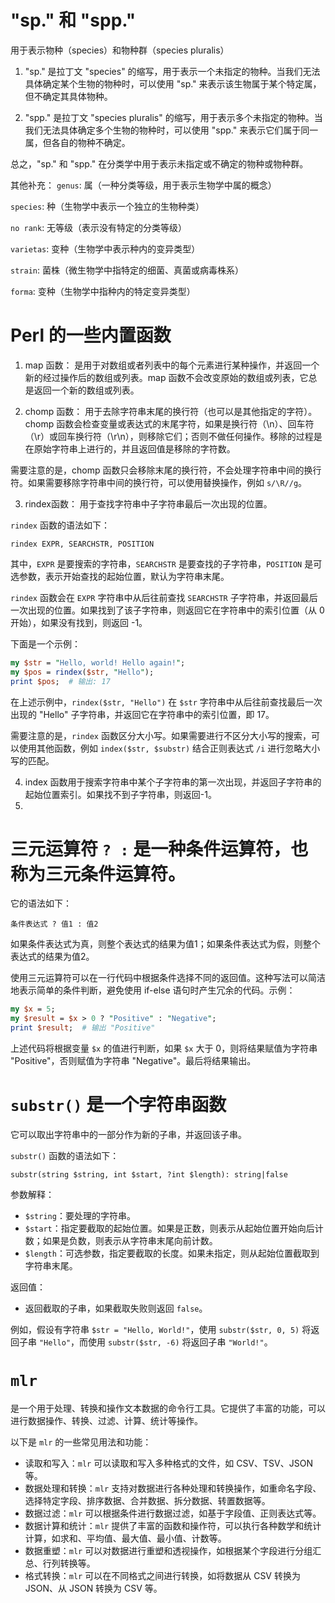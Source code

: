 # "sp." 和 "spp."
用于表示物种（species）和物种群（species pluralis）

1. "sp." 是拉丁文 "species" 的缩写，用于表示一个未指定的物种。当我们无法具体确定某个生物的物种时，可以使用 "sp." 来表示该生物属于某个特定属，但不确定其具体物种。

2. "spp." 是拉丁文 "species pluralis" 的缩写，用于表示多个未指定的物种。当我们无法具体确定多个生物的物种时，可以使用 "spp." 来表示它们属于同一属，但各自的物种不确定。

总之，"sp." 和 "spp." 在分类学中用于表示未指定或不确定的物种或物种群。

其他补充：
`genus`: 属（一种分类等级，用于表示生物学中属的概念）

`species`: 种（生物学中表示一个独立的生物种类）

`no rank`: 无等级（表示没有特定的分类等级）

`varietas`: 变种（生物学中表示种内的变异类型）

`strain`: 菌株（微生物学中指特定的细菌、真菌或病毒株系）

`forma`: 变种（生物学中指种内的特定变异类型）

# Perl 的一些内置函数
1. map 函数：
是用于对数组或者列表中的每个元素进行某种操作，并返回一个新的经过操作后的数组或列表。map 函数不会改变原始的数组或列表，它总是返回一个新的数组或列表。

2. chomp 函数： 用于去除字符串末尾的换行符（也可以是其他指定的字符）。
chomp 函数会检查变量或表达式的末尾字符，如果是换行符（\n）、回车符（\r）或回车换行符（\r\n），则移除它们；否则不做任何操作。移除的过程是在原始字符串上进行的，并且返回值是移除的字符数。

需要注意的是，chomp 函数只会移除末尾的换行符，不会处理字符串中间的换行符。如果需要移除字符串中间的换行符，可以使用替换操作，例如 `s/\R//g`。

3. rindex函数： 用于查找字符串中子字符串最后一次出现的位置。

`rindex` 函数的语法如下：
```
rindex EXPR, SEARCHSTR, POSITION
```
其中，`EXPR` 是要搜索的字符串，`SEARCHSTR` 是要查找的子字符串，`POSITION` 是可选参数，表示开始查找的起始位置，默认为字符串末尾。

`rindex` 函数会在 `EXPR` 字符串中从后往前查找 `SEARCHSTR` 子字符串，并返回最后一次出现的位置。如果找到了该子字符串，则返回它在字符串中的索引位置（从 0 开始），如果没有找到，则返回 -1。

下面是一个示例：

```perl
my $str = "Hello, world! Hello again!";
my $pos = rindex($str, "Hello");
print $pos;  # 输出: 17
```

在上述示例中，`rindex($str, "Hello")` 在 `$str` 字符串中从后往前查找最后一次出现的 "Hello" 子字符串，并返回它在字符串中的索引位置，即 17。

需要注意的是，`rindex` 函数区分大小写。如果需要进行不区分大小写的搜索，可以使用其他函数，例如 `index($str, $substr)` 结合正则表达式 `/i` 进行忽略大小写的匹配。

4. index 函数用于搜索字符串中某个子字符串的第一次出现，并返回子字符串的起始位置索引。如果找不到子字符串，则返回-1。
5. 
# 三元运算符 `? :` 是一种条件运算符，也称为三元条件运算符。
它的语法如下：

```
条件表达式 ? 值1 : 值2
```

如果条件表达式为真，则整个表达式的结果为值1；如果条件表达式为假，则整个表达式的结果为值2。

使用三元运算符可以在一行代码中根据条件选择不同的返回值。这种写法可以简洁地表示简单的条件判断，避免使用 if-else 语句时产生冗余的代码。示例：

```perl
my $x = 5;
my $result = $x > 0 ? "Positive" : "Negative";
print $result;  # 输出 "Positive"
```

上述代码将根据变量 `$x` 的值进行判断，如果 `$x` 大于 0，则将结果赋值为字符串 "Positive"，否则赋值为字符串 "Negative"。最后将结果输出。

# `substr()` 是一个字符串函数
它可以取出字符串中的一部分作为新的子串，并返回该子串。

`substr()` 函数的语法如下：
```
substr(string $string, int $start, ?int $length): string|false
```

参数解释：
- `$string`：要处理的字符串。
- `$start`：指定要截取的起始位置。如果是正数，则表示从起始位置开始向后计数；如果是负数，则表示从字符串末尾向前计数。
- `$length`：可选参数，指定要截取的长度。如果未指定，则从起始位置截取到字符串末尾。

返回值：
- 返回截取的子串，如果截取失败则返回 `false`。

例如，假设有字符串 `$str = "Hello, World!"`，使用 `substr($str, 0, 5)` 将返回子串 `"Hello"`，而使用 `substr($str, -6)` 将返回子串 `"World!"`。

# `mlr` 
是一个用于处理、转换和操作文本数据的命令行工具。它提供了丰富的功能，可以进行数据操作、转换、过滤、计算、统计等操作。

以下是 `mlr` 的一些常见用法和功能：

- 读取和写入：`mlr` 可以读取和写入多种格式的文件，如 CSV、TSV、JSON 等。
- 数据处理和转换：`mlr` 支持对数据进行各种处理和转换操作，如重命名字段、选择特定字段、排序数据、合并数据、拆分数据、转置数据等。
- 数据过滤：`mlr` 可以根据条件进行数据过滤，如基于字段值、正则表达式等。
- 数据计算和统计：`mlr` 提供了丰富的函数和操作符，可以执行各种数学和统计计算，如求和、平均值、最大值、最小值、计数等。
- 数据重塑：`mlr` 可以对数据进行重塑和透视操作，如根据某个字段进行分组汇总、行列转换等。
- 格式转换：`mlr` 可以在不同格式之间进行转换，如将数据从 CSV 转换为 JSON、从 JSON 转换为 CSV 等。



